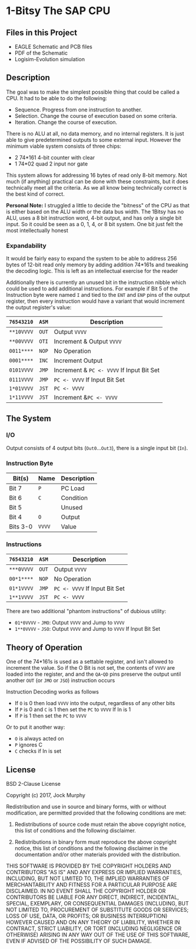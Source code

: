 # 1-Bitsy The SAP CPU

## Files in this Project

- EAGLE Schematic and PCB files
- PDF of the Schematic
- Logisim-Evolution simulation 

## Description 
The goal was to make the simplest possible thing that could be called a CPU.  It had to be able to do the following:

- Sequence.  Progress from one instruction to another.
- Selection. Change the course of execution based on some criteria.
- Iteration. Change the course of execution.

There is no ALU at all, no data memory, and no internal registers.  It is just able to give predetermined outputs to some external input.  However the minimum viable system consists of three chips:

- 2 74*161 4-bit counter with clear
- 1 74*02 quad 2 input nor gate

This system allows for addressing 16 bytes of read only 8-bit memory.  Not much (if anything) practical can be done with these constraints, but it does technically meet all the criteria.  As we all know being technically correct is the best kind of correct.

**Personal Note:** I struggled a little to decide the "bitness" of the CPU as that is either based on the ALU width or the data bus width.  The 1Bitsy has no ALU, uses a 8 bit instruction word, 4-bit output, and has only a single bit input.  So it could be seen as a 0, 1, 4, or 8 bit system.  One bit just felt the most intellectually honest


### Expandability 

It would be fairly easy to expand the system to be able to address 256 bytes of 12-bit read only memory by adding addition 74*161s and tweaking the decoding logic.  This is left as an intellectual exercise for the reader

Additionally there is currently an unused bit in the instruction nibble which could be used to add additional instructions.  For example if Bit 5 of the Instruction byte were named `I` and tied to the `ENT` and `ENP` pins of the output register, then every instruction would have a variant that would increment the output register's value:

| `76543210` | `ASM` | Description                               |
| ---------- | ----- | -----------------------------             |     
| `**10VVVV` | `OUT` | Output `VVVV`                             | 
| `**00VVVV` | `OTI` | Increment & Output `VVVV`                 | 
| `0011****` | `NOP` | No Operation                              | 
| `0001****` | `INC` | Increment Output                          | 
| `0101VVVV` | `JMP` | Increment & `PC <- VVVV` If Input Bit Set | 
| `0111VVVV` | `JMP` | `PC <- VVVV` If Input Bit Set             | 
| `1*01VVVV` | `JST` | `PC <- VVVV`                              | 
| `1*11VVVV` | `JST` | Increment &`PC <- VVVV`                   | 


## The System

### I/O

Output consists of 4 output bits (`Out0`...`Out3`), there is a single input bit (`In`).

### Instruction Byte

| Bit(s)   | Name   | Description |
| -------- | -----  | ----------- |
| Bit  7   | `P`    | PC Load     |
| Bit  6   | `C`    | Condition   |
| Bit  5   |        | Unused      |
| Bit  4   | `O`    | Output      |
| Bits 3-0 | `VVVV` | Value       |


### Instructions

| `76543210` | `ASM` | Description                   |
| ---------- | ----- | ----------------------------- |     
| `***0VVVV` | `OUT` | Output `VVVV`                 | 
| `00*1****` | `NOP` | No Operation                  | 
| `01*1VVVV` | `JMP` | `PC <- VVVV` If Input Bit Set | 
| `1**1VVVV` | `JST` | `PC <- VVVV`                  | 

There are two additional "phantom instructions" of dubious utility:

- `01*0VVVV` - `JMO`: Output `VVVV` and Jump to `VVVV`
- `1**0VVVV` - `JSO`: Output `VVVV` and Jump to `VVVV` If Input Bit Set

## Theory of Operation

One of the 74*161s is used as a settable register, and isn't allowed to increment the value. So if the O Bit is not set, the contents of `VVVV` are loaded into the register, and and the `QA`-`QD` pins preserve the output until another `OUT` (or `JMO` or `JSO`) instruction occurs

Instruction Decoding works as follows

- If `O` is 0 then load `VVVV` into the output, regardless of any other bits 
- If `P` is 0 and `C` is 1 then set the `PC` to `VVVV` If In is 1
- If `P` is 1 then set the `PC` to `VVVV`

Or to put it another way:

- `O` is always acted on
- `P` ignores C
- `C` checks if In is set

## License

BSD 2-Clause License

Copyright (c) 2017, Jock Murphy

Redistribution and use in source and binary forms, with or without modification, are permitted provided that the following conditions are met:

1. Redistributions of source code must retain the above copyright notice, this list of conditions and the following disclaimer.

1. Redistributions in binary form must reproduce the above copyright notice, this list of conditions and the following disclaimer in the documentation and/or other materials provided with the distribution.

THIS SOFTWARE IS PROVIDED BY THE COPYRIGHT HOLDERS AND CONTRIBUTORS "AS IS" AND ANY EXPRESS OR IMPLIED WARRANTIES, INCLUDING, BUT NOT LIMITED TO, THE IMPLIED WARRANTIES OF MERCHANTABILITY AND FITNESS FOR A PARTICULAR PURPOSE ARE DISCLAIMED. IN NO EVENT SHALL THE COPYRIGHT HOLDER OR CONTRIBUTORS BE LIABLE FOR ANY DIRECT, INDIRECT, INCIDENTAL, SPECIAL, EXEMPLARY, OR CONSEQUENTIAL DAMAGES (INCLUDING, BUT NOT LIMITED TO, PROCUREMENT OF SUBSTITUTE GOODS OR SERVICES; LOSS OF USE, DATA, OR PROFITS; OR BUSINESS INTERRUPTION) HOWEVER CAUSED AND ON ANY THEORY OF LIABILITY, WHETHER IN CONTRACT, STRICT LIABILITY, OR TORT (INCLUDING NEGLIGENCE OR OTHERWISE) ARISING IN ANY WAY OUT OF THE USE OF THIS SOFTWARE, EVEN IF ADVISED OF THE POSSIBILITY OF SUCH DAMAGE.



